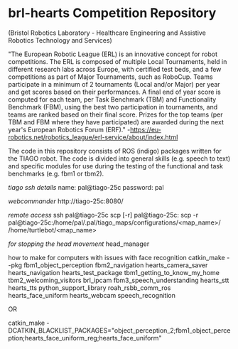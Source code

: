 # brl-hearts Competition Repository 
(Bristol Robotics Laboratory - Healthcare Engineering and Assistive Robotics Technology and Services)

"The European Robotic League (ERL) is an innovative concept for robot competitions. The ERL is composed of multiple Local Tournaments, held in different research labs across Europe, with certified test beds, and a few competitions as part of Major Tournaments, such as RoboCup. Teams participate in a minimum of 2 tournaments (Local and/or Major) per year and get scores based on their performances. A final end of year score is computed for each team, per Task Benchmark (TBM) and Functionality Benchmark (FBM), using the best two participation in tournaments, and teams are ranked based on their final score. Prizes for the top teams (per TBM and FBM where they have participated) are awarded during the next year's European Robotics Forum (ERF)."
-https://eu-robotics.net/robotics_league/erl-service/about/index.html



The code in this repository consists of ROS (indigo) packages written for the TIAGO robot. The code is divided into general skills (e.g. speech to text) and specific modules for use during the testing of the functional and task benchmarks (e.g. fbm1 or tbm2). 

_tiago ssh details_
name: pal@tiago-25c
password: pal

_webcommander_
http://tiago-25c:8080/

_remote access_
ssh pal@tiago-25c
scp [-r] pal@tiago-25c:<remote> <local>
scp -r pal@tiago-25c:/home/pal/.pal/tiago_maps/configurations/<map_name>/ /home/turtlebot/<map_name>


_for stopping the head movement_
head_manager


how to make for computers with issues with face recognition
catkin_make --pkg fbm1_object_perception fbm2_navigation hearts_camera_saver hearts_navigation hearts_test_package tbm1_getting_to_know_my_home tbm2_welcoming_visitors brl_ipcam fbm3_speech_understanding hearts_stt hearts_tts python_support_library roah_rsbb_comm_ros hearts_face_uniform hearts_webcam speech_recognition

OR


catkin_make -DCATKIN_BLACKLIST_PACKAGES="object_perception_2;fbm1_object_perception;hearts_face_uniform_reg;hearts_face_uniform"


